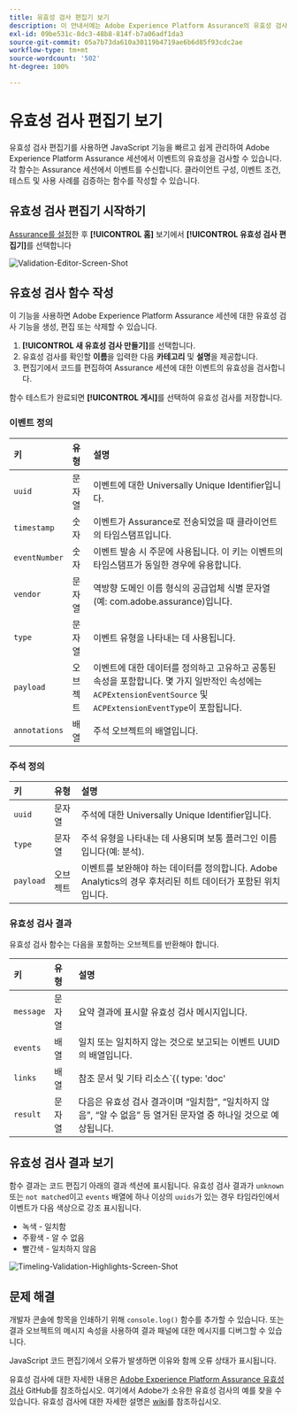 ```yaml
---
title: 유효성 검사 편집기 보기
description: 이 안내서에는 Adobe Experience Platform Assurance의 유효성 검사 편집기 보기에 대한 정보가 자세히 나와 있습니다.
exl-id: 09be531c-8dc3-48b8-814f-b7a06adf1da3
source-git-commit: 05a7b73da610a30119b4719ae6b6d85f93cdc2ae
workflow-type: tm+mt
source-wordcount: '502'
ht-degree: 100%

---
```


# 유효성 검사 편집기 보기

유효성 검사 편집기를 사용하면 JavaScript 기능을 빠르고 쉽게 관리하여 Adobe Experience Platform Assurance 세션에서 이벤트의 유효성을 검사할 수 있습니다. 각 함수는 Assurance 세션에서 이벤트를 수신합니다. 클라이언트 구성, 이벤트 조건, 테스트 및 사용 사례를 검증하는 함수를 작성할 수 있습니다.

## 유효성 검사 편집기 시작하기

[Assurance를 설정](../tutorials/implement-assurance.md)한 후 **[!UICONTROL 홈]** 보기에서 **[!UICONTROL 유효성 검사 편집기]**&#x200B;를 선택합니다

![Validation-Editor-Screen-Shot](https://user-images.githubusercontent.com/6597105/198680074-f548a646-6f2f-4a65-82fd-0f1687d869bf.png)

## 유효성 검사 함수 작성

이 기능을 사용하면 Adobe Experience Platform Assurance 세션에 대한 유효성 검사 기능을 생성, 편집 또는 삭제할 수 있습니다.

1. **[!UICONTROL 새 유효성 검사 만들기]**&#x200B;를 선택합니다.
2. 유효성 검사를 확인할 **이름**&#x200B;을 입력한 다음 **카테고리** 및 **설명**&#x200B;을 제공합니다.
3. 편집기에서 코드를 편집하여 Assurance 세션에 대한 이벤트의 유효성을 검사합니다.

함수 테스트가 완료되면 **[!UICONTROL 게시]**&#x200B;를 선택하여 유효성 검사를 저장합니다.

### 이벤트 정의

| 키 | 유형 | 설명 |
| :--- | :--- | :--- |
| `uuid` | 문자열 | 이벤트에 대한 Universally Unique Identifier입니다. |
| `timestamp` | 숫자 | 이벤트가 Assurance로 전송되었을 때 클라이언트의 타임스탬프입니다. |
| `eventNumber` | 숫자 | 이벤트 발송 시 주문에 사용됩니다. 이 키는 이벤트의 타임스탬프가 동일한 경우에 유용합니다. |
| `vendor` | 문자열 | 역방향 도메인 이름 형식의 공급업체 식별 문자열(예: com.adobe.assurance)입니다. |
| `type` | 문자열 | 이벤트 유형을 나타내는 데 사용됩니다. |
| `payload` | 오브젝트 | 이벤트에 대한 데이터를 정의하고 고유하고 공통된 속성을 포함합니다. 몇 가지 일반적인 속성에는 `ACPExtensionEventSource` 및 `ACPExtensionEventType`이 포함됩니다. |
| `annotations` | 배열 | 주석 오브젝트의 배열입니다. |

### 주석 정의

| 키 | 유형 | 설명 |
| :--- | :--- | :--- |
| `uuid` | 문자열 | 주석에 대한 Universally Unique Identifier입니다. |
| `type` | 문자열 | 주석 유형을 나타내는 데 사용되며 보통 플러그인 이름입니다(예: 분석). |
| `payload` | 오브젝트 | 이벤트를 보완해야 하는 데이터를 정의합니다. Adobe Analytics의 경우 후처리된 히트 데이터가 포함된 위치입니다. |

### 유효성 검사 결과

유효성 검사 함수는 다음을 포함하는 오브젝트를 반환해야 합니다.

| 키 | 유형 | 설명 |
| :--- | :--- | :--- |
| `message` | 문자열 | 요약 결과에 표시할 유효성 검사 메시지입니다. |
| `events` | 배열 | 일치 또는 일치하지 않는 것으로 보고되는 이벤트 UUID의 배열입니다. |
| `links` | 배열 | 참조 문서 및 기타 리소스`{( type: 'doc'|'product', url: String )}`에 대한 `ValidationResultLink` 오브젝트 배열 |
| `result` | 문자열 | 다음은 유효성 검사 결과이며 “일치함”, “일치하지 않음”, “알 수 없음” 등 열거된 문자열 중 하나일 것으로 예상됩니다. |

## 유효성 검사 결과 보기

함수 결과는 코드 편집기 아래의 결과 섹션에 표시됩니다. 유효성 검사 결과가 `unknown` 또는 `not matched`이고 `events` 배열에 하나 이상의 `uuids`가 있는 경우 타임라인에서 이벤트가 다음 색상으로 강조 표시됩니다.

* 녹색 - 일치함
* 주황색 - 알 수 없음
* 빨간색 - 일치하지 않음

![Timeling-Validation-Highlights-Screen-Shot](https://user-images.githubusercontent.com/6597105/198681412-93d10a5a-3212-4e85-850a-aeaf5caf0521.png)

## 문제 해결

개발자 콘솔에 항목을 인쇄하기 위해 `console.log()` 함수를 추가할 수 있습니다. 또는 결과 오브젝트의 메시지 속성을 사용하여 결과 패널에 대한 메시지를 디버그할 수 있습니다.

JavaScript 코드 편집기에서 오류가 발생하면 이유와 함께 오류 상태가 표시됩니다.

유효성 검사에 대한 자세한 내용은 [Adobe Experience Platform Assurance 유효성 검사](https://github.com/adobe/griffon-validation-plugins) GitHub를 참조하십시오. 여기에서 Adobe가 소유한 유효성 검사의 예를 찾을 수 있습니다. 유효성 검사에 대한 자세한 설명은 [wiki](https://github.com/adobe/griffon-validation-plugins/wiki)를 참조하십시오.
